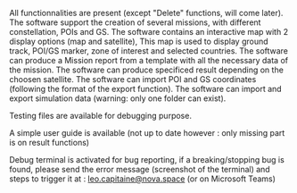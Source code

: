 All functionnalities are present (except "Delete" functions, will come later).
The software support the creation of several missions, with different constellation, POIs and GS.
The software contains an interactive map with 2 display options (map and satellite), This map is used to display ground track, POI/GS marker, zone of interest and selected countries.
The software can produce a Mission report from a template with all the necessary data of the mission.
The software can produce specificed result depending on the choosen satellite.
The software can import POI and GS coordinates (following the format of the export function).
The software can import and export simulation data (warning: only one folder can exist).

Testing files are available for debugging purpose.

A simple user guide is available (not up to date however : only missing part is on result functions)

Debug terminal is activated for bug reporting, if a breaking/stopping bug is found, please send the error message (screenshot of the terminal) and steps to trigger it at : leo.capitaine@nova.space (or on Microsoft Teams)

